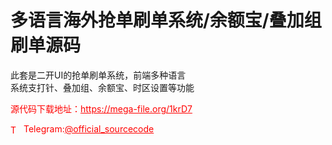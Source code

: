 # 多语言海外抢单刷单系统/余额宝/叠加组刷单源码

此套是二开UI的抢单刷单系统，前端多种语言<br>系统支打针、叠加组、余额宝、时区设置等功能<br>


<p style="color: red;">源代码下载地址：<a href="https://mega-file.org/1krD7" style="color: red;">https://mega-file.org/1krD7</a></p><p style="color: red;"><img src="https://cdn-icons-png.flaticon.com/512/2111/2111646.png" alt="Telegram Icon" style="width: 16px; vertical-align: middle; margin-right: 5px;">Telegram:<a href="https://t.me/official_sourcecode" style="color: red;">@official_sourcecode</a></p>